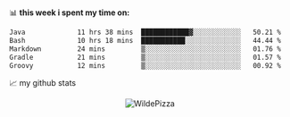 📊 **this week i spent my time on:**
<!--START_SECTION:waka-->

```txt
Java             11 hrs 38 mins  ████████████▓░░░░░░░░░░░░   50.21 %
Bash             10 hrs 18 mins  ███████████░░░░░░░░░░░░░░   44.44 %
Markdown         24 mins         ▒░░░░░░░░░░░░░░░░░░░░░░░░   01.76 %
Gradle           21 mins         ▒░░░░░░░░░░░░░░░░░░░░░░░░   01.57 %
Groovy           12 mins         ▒░░░░░░░░░░░░░░░░░░░░░░░░   00.92 %
```

<!--END_SECTION:waka-->


📈 my github stats

<p align="center"> <img src="https://github-readme-stats.vercel.app/api?username=WildePizza&show_icons=true&theme=gotham" alt="WildePizza" />




